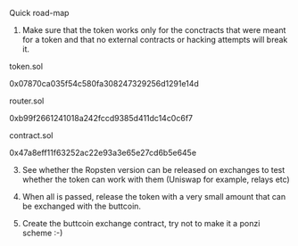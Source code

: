 
Quick road-map


1. Make sure that the token works only for the conctracts that were meant for a token and that no external contracts or hacking attempts will break it.

token.sol

0x07870ca035f54c580fa308247329256d1291e14d


router.sol

0xb99f2661241018a242fccd9385d411dc14c0c6f7


contract.sol

0x47a8eff11f63252ac22e93a3e65e27cd6b5e645e




3. See whether the Ropsten version can be released on exchanges to test whether the token can work with them (Uniswap for example, relays etc)

4. When all is passed, release the token with a very small amount that can be exchanged with the buttcoin.

5. Create the buttcoin exchange contract, try not to make it a ponzi scheme :-)

